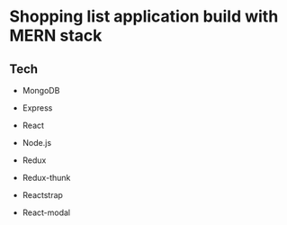 # Shopping list application build with MERN stack
<!-- 
[For heroku working demo click here.](https://print-fax-shop.herokuapp.com/ "For heroku working demo click here.") -->

## Tech
- MongoDB
- Express
- React
- Node.js

- Redux
- Redux-thunk
- Reactstrap
- React-modal
 